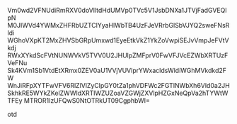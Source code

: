 Vm0wd2VFNUdiRmRXV0doVlltdHdUMVp0TVc5V1JsbDNXa1JTVjFadGVEQlpN
M0JIWVd4YWMxZHFRbUZTClYyaHlWbTB4UzFJeVRrbGlSbVJYQ2sweFNsRldi
WGhoVXpKT2MxZHVSbGRpUmxwd1EyeEtkVkZ1YkZoVwpiSEJvVmpJeFVtVkdj
RWxXYkdScFVtNUNWVkV5TVV0U2JHUlpZMFprV0FwVFJVcEZWbXRTUzFVeFNu
Sk4KVm1Sb1VtdEtXRmx0ZEV0aU1VVjVUVlprYWxacldsWldiWGhMVkdkd2FW
WnJiRFpXYTFwVFV6RlZlVlZyClpGY0tZa1phVDFWc2FGTlNWbXh6Vld0a2JH
SkhkRE5WYkZKelZWWldXRTlWZUZoaVZGWjZXVlpHZGxNeQpVa2hTYWtWTFEy
MTROR1IzUFQwS0NtOTRkUT09CgphbWI=

otd